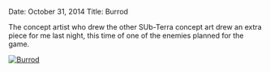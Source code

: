 Date: October 31, 2014
Title: Burrod

The concept artist who drew the other SUb-Terra concept art drew an extra piece for me last night, this time of one of the enemies planned for the game.

[![Burrod](http://i.imgur.com/XagEkpW.png "Burrod")](http://i.imgur.com/XagEkpW.png)
